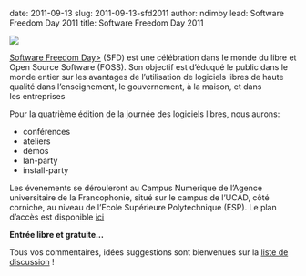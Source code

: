 date: 2011-09-13
slug: 2011-09-13-sfd2011
author: ndimby
lead: Software Freedom Day 2011
title: Software Freedom Day 2011


[![](http://www.softwarefreedomday.org/countdown/banner1-UTC+0-fr.png)](http://www.softwarefreedomday.org/fr/)

    

[Software Freedom Day>](http://softwarefreedomday.org) (<span class="caps">SFD</span>) est une célébration dans le monde du libre et Open Source Software (<span class="caps">FOSS</span>). Son objectif est d’éduqué le public dans le monde entier sur les avantages de l’utilisation de logiciels libres de haute qualité dans l’enseignement, le gouvernement, à la maison, et dans les&nbsp;entreprises

Pour la quatrième édition de la journée des logiciels libres, nous aurons:

*   conférences
*   ateliers
*   démos
*   lan-party
*   install-party

Les évenements se dérouleront au Campus Numerique de l’Agence universitaire de la Francophonie, situé sur le campus de l’<span class="caps">UCAD</span>, côté corniche, au niveau de l’Ecole Supérieure Polytechnique (<span class="caps">ESP</span>). Le plan d’accès est disponible [ici](http://maps.google.com/maps/ms?ie=UTF8&amp;hl=fr&amp;t=h&amp;msa=0&amp;msid=107868570247087054742.00043d11dc8b1bc28cc58&amp;ll=14.679057,-17.468187&amp;spn=0.0074,0.009388&amp;z=17) 

**Entrée libre et&nbsp;gratuite…**

Tous vos commentaires, idées suggestions sont bienvenues sur la [liste de discussion](http://dakarlug.org/blog/cgi-bin/mailman/listinfo/libre)&nbsp;!

    